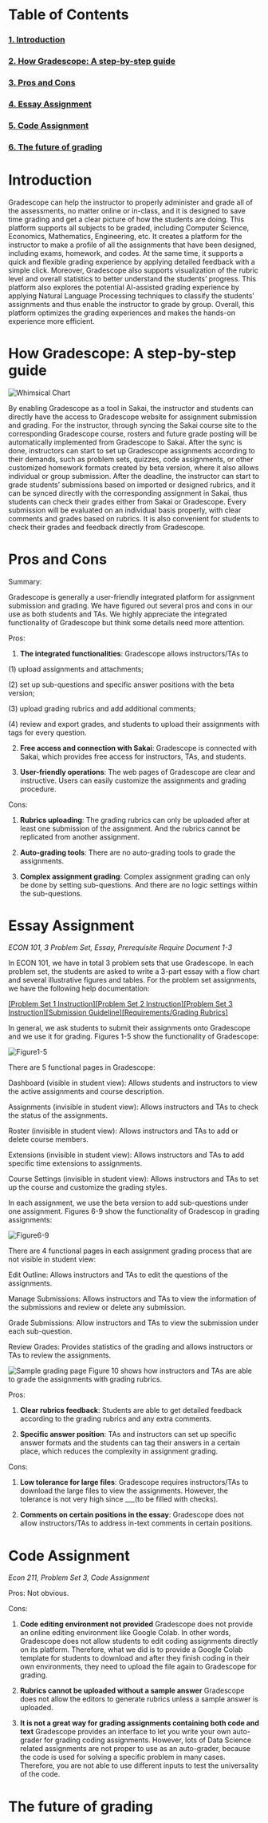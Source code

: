 # Table of Contents


### [1. Introduction](#Introduction)

### [2. How Gradescope: A step-by-step guide](#How-Gradescope-A-step-by-step-guide)

### [3. Pros and Cons](#Pros-and-Cons)
 
### [4. Essay Assignment](#Essay-Assignment)

### [5. Code Assignment](#Code-Assignment)

### [6. The future of grading](#The-future-of-grading)

# Introduction 

Gradescope can help the instructor to properly administer and grade all of the assessments, no matter online or in-class, and it is designed to save time grading and get a clear picture of how the students are doing. This platform supports all subjects to be graded, including Computer Science, Economics, Mathematics, Engineering, etc. It creates a platform for the instructor to make a profile of all the assignments that have been designed, including exams, homework, and codes. At the same time, it supports a quick and flexible grading experience by applying detailed feedback with a simple click. Moreover, Gradescope also supports visualization of the rubric level and overall statistics to better understand the students’ progress. This platform also explores the potential AI-assisted grading experience by applying Natural Language Processing techniques to classify the students’ assignments and thus enable the instructor to grade by group. Overall, this platform optimizes the grading experiences and makes the hands-on experience more efficient.

# How Gradescope: A step-by-step guide

![Whimsical Chart](images/How_Gradescope.png)

By enabling Gradescope as a tool in Sakai, the instructor and students can directly have the access to Gradescope website for assignment submission and grading. For the instructor, through syncing the Sakai course site to the corresponding Gradescope course, rosters and future grade posting will be automatically implemented from Gradescope to Sakai. After the sync is done, instructors can start to set up Gradescope assignments according to their demands, such as problem sets, quizzes, code assignments, or other customized homework formats created by beta version, where it also allows individual or group submission. After the deadline, the instructor can start to grade students’ submissions based on imported or designed rubrics, and it can be synced directly with the corresponding assignment in Sakai, thus students can check their grades either from Sakai or Gradescope. Every submission will be evaluated on an individual basis properly, with clear comments and grades based on rubrics. It is also convenient for students to check their grades and feedback directly from Gradescope.

# Pros and Cons

Summary:

Gradescope is generally a user-friendly integrated platform for assignment submission and grading. We have figured out several pros and cons in our use as both students and TAs. We highly appreciate the integrated functionality of Gradescope but think some details need more attention. 

Pros:
1. **The integrated functionalities**: Gradescope allows instructors/TAs to 

(1) upload assignments and attachments;

(2) set up sub-questions and specific answer positions with the beta version;

(3) upload grading rubrics and add additional comments;

(4) review and export grades, and students to upload their assignments with tags for every question.

2. **Free access and connection with Sakai**: Gradescope is connected with Sakai, which provides free access for instructors, TAs, and students.

3. **User-friendly operations**: The web pages of Gradescope are clear and instructive. Users can easily customize the assignments and grading procedure.

Cons:
1. **Rubrics uploading**: The grading rubrics can only be uploaded after at least one submission of the assignment. And the rubrics cannot be replicated from another assignment.

2. **Auto-grading tools**: There are no auto-grading tools to grade the assignments.

3. **Complex assignment grading**: Complex assignment grading can only be done by setting sub-questions. And there are no logic settings within the sub-questions.

# Essay Assignment
*ECON 101, 3 Problem Set, Essay, Prerequisite Require Document 1-3*

In ECON 101, we have in total 3 problem sets that use Gradescope. In each problem set, the students are asked to write a 3-part essay with a flow chart and several illustrative figures and tables. For the problem set assignments, we have the following help documentation: 

[[Problem Set 1 Instruction]](https://docs.google.com/document/d/1cZMQYbtZd3Sw7hyOwshi7U2tjQSZL0od/edit?usp=sharing&ouid=100834953244531798659&rtpof=true&sd=true)[[Problem Set 2 Instruction]](https://docs.google.com/document/d/1NA9faMbosO5zie6oeKeX60zaCCwBfbB8/edit?usp=sharing&ouid=100834953244531798659&rtpof=true&sd=true)[[Problem Set 3 Instruction]](https://docs.google.com/document/d/1XNeI5_ZI2T2FrmHYdPYR7ypterwWhb8Q/edit?usp=sharing&ouid=100834953244531798659&rtpof=true&sd=true)[[Submission Guideline]](https://drive.google.com/file/d/1TLadPgDNYDeiUFhrL4EqoYlm2pC38mT9/view?usp=sharing)[[Requirements/Grading Rubrics]](https://drive.google.com/file/d/1nMqJ7Og6LzbxdGp0Sbj1X_ZhECcSPons/view?usp=sharing)

In general, we ask students to submit their assignments onto Gradescope and we use it for grading. Figures 1-5 show the functionality of Gradescope:

![Figure1-5](images/Figure1-5.png)

There are 5 functional pages in Gradescope:

Dashboard (visible in student view): Allows students and instructors to view the active assignments and course description.

Assignments (invisible in student view): Allows instructors and TAs to check the status of the assignments.

Roster (invisible in student view): Allows instructors and TAs to add or delete course members.

Extensions (invisible in student view): Allows instructors and TAs to add specific time extensions to assignments.

Course Settings (invisible in student view): Allows instructors and TAs to set up the course and customize the grading styles.

In each assignment, we use the beta version to add sub-questions under one assignment. Figures 6-9 show the functionality of Gradescop in grading assignments:

![Figure6-9](images/Figure6-9.png)

There are 4 functional pages in each assignment grading process that are not visible in student view:

Edit Outline: Allows instructors and TAs to edit the questions of the assignments.

Manage Submissions: Allows instructors and TAs to view the information of the submissions and review or delete any submission.

Grade Submissions: Allow instructors and TAs to view the submission under each sub-question.

Review Grades: Provides statistics of the grading and allows instructors or TAs to review the assignments.

![Sample grading page](images/Figure10.png)
Figure 10 shows how instructors and TAs are able to grade the assignments with grading rubrics.

Pros:
1. **Clear rubrics feedback**: Students are able to get detailed feedback according to the grading rubrics and any extra comments.

2. **Specific answer position**: TAs and instructors can set up specific answer formats and the students can tag their answers in a certain place, which reduces the complexity in assignment grading.

Cons:
1. **Low tolerance for large files**: Gradescope requires instructors/TAs to download the large files to view the assignments. However, the tolerance is not very high since ___(to be filled with checks).

2. **Comments on certain positions in the essay**: Gradescope does not allow instructors/TAs to address in-text comments in certain positions.

# Code Assignment
*Econ 211, Problem Set 3, Code Assignment*

Pros: 
Not obvious.

Cons: 
1. **Code editing environment not provided**
Gradescope does not provide an online editing environment like Google Colab. In other words, Gradescope does not allow students to edit coding assignments directly on its platform. Therefore, what we did is to provide a Google Colab template for students to download and after they finish coding in their own environments, they need to upload the file again to Gradescope for grading.

2. **Rubrics cannot be uploaded without a sample answer**
Gradescope does not allow the editors to generate rubrics unless a sample answer is uploaded.

3. **It is not a great way for grading assignments containing both code and text**
Gradescope provides an interface to let you write your own auto-grader for grading coding assignments. However, lots of Data Science related assignments are not proper to use as an auto-grader, because the code is used for solving a specific problem in many cases. Therefore, you are not able to use different inputs to test the universality of the code.

# The future of grading
